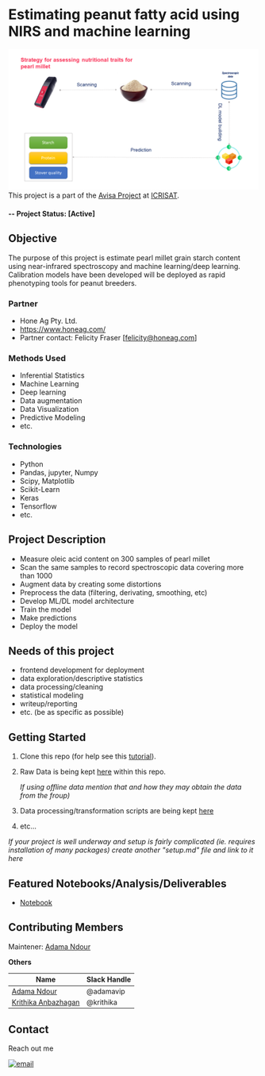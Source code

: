 # Estimating peanut fatty acid using NIRS and machine learning
<div>

  !["AI pipeline"](data/nutrition_millet.png)
  This project is a part of the [Avisa Project](https://www.avisaproject.org/) at [ICRISAT](https://www.icrisat.org). 
</div>

#### -- Project Status: [Active]

## Objective
The purpose of this project is estimate pearl millet grain starch content using near-infrared spectroscopy and machine learning/deep learning. Calibration models have been developed will be deployed as rapid phenotyping tools for peanut breeders. 

### Partner
* Hone Ag Pty. Ltd.
* https://www.honeag.com/
* Partner contact: Felicity Fraser [felicity@honeag.com]


### Methods Used
* Inferential Statistics
* Machine Learning
* Deep learning
* Data augmentation
* Data Visualization
* Predictive Modeling
* etc.

### Technologies
* Python
* Pandas, jupyter, Numpy
* Scipy, Matplotlib
* Scikit-Learn
* Keras
* Tensorflow
* etc. 

## Project Description
* Measure oleic acid content on 300 samples of pearl millet
* Scan the same samples to record spectroscopic data covering more than 1000 
* Augment data by creating some distortions
* Preprocess the data (filtering, derivating, smoothing, etc)
* Develop ML/DL model architecture
* Train the model
* Make predictions
* Deploy the model


## Needs of this project

- frontend development for deployment
- data exploration/descriptive statistics
- data processing/cleaning
- statistical modeling
- writeup/reporting
- etc. (be as specific as possible)

## Getting Started

1. Clone this repo (for help see this [tutorial](https://help.github.com/adamavip/starch-nirs-model/)).
2. Raw Data is being kept [here](https://help.github.com/adamavip/starch-nirs-model/data) within this repo.

    *If using offline data mention that and how they may obtain the data from the froup)*
    
3. Data processing/transformation scripts are being kept [here](https://help.github.com/adamavip/starch-nirs-model/src/)
4. etc...

*If your project is well underway and setup is fairly complicated (ie. requires installation of many packages) create another "setup.md" file and link to it here*  


## Featured Notebooks/Analysis/Deliverables
* [Notebook](https://github.com/starch-nirs-model/examples)



## Contributing Members
Maintener: [Adama Ndour](https://github.com/adamavip)

**Others**

|Name     |  Slack Handle   | 
|---------|-----------------|
|[Adama Ndour](https://github.com/adamavip)| @adamavip        |
|[Krithika Anbazhagan](https://github.com/krithika17) |     @krithika    |

## Contact
Reach out me <p>
  <a href="mailto:adamavip@gmail.com@gmail.com?subject=Feedback%20From%20Github&body=Hello," target="_blank">
    <img src="https://img.shields.io/badge/Gmail-D14836?style=for-the-badge&logo=gmail&logoColor=white" alt="email"/>
  </a>
</p>

